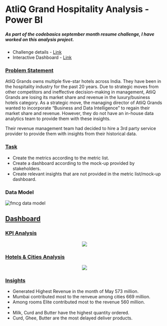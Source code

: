 # AtliQ Grand Hospitality Analysis - Power BI
##### As part of the codebasics september month resume challenge, I have worked on this analysis project.
- Challenge details - [Link](https://codebasics.io/challenge/codebasics-resume-project-challenge/4)
- Interactive Dashboard - [Link](https://app.powerbi.com/reportEmbed?reportId=58fdb25d-107f-4749-bb34-be6758bebad7&autoAuth=true&ctid=6fe72367-5550-451c-bc07-f68f54a96e01)
### <ins> Problem Statement </ins>
AtliQ Grands owns multiple five-star hotels across India. They have been in the hospitality industry for the past 20 years. Due to strategic moves from other competitors and ineffective decision-making in management, AtliQ Grands are losing its market share and revenue in the luxury/business hotels category. As a strategic move, the managing director of AtliQ Grands wanted to incorporate “Business and Data Intelligence” to regain their market share and revenue. However, they do not have an in-house data analytics team to provide them with these insights.

Their revenue management team had decided to hire a 3rd party service provider to provide them with insights from their historical data.
### <ins> Task </ins> 
- Create the metrics according to the metric list.
- Create a dashboard according to the mock-up provided by stakeholders.
- Create relevant insights that are not provided in the metric list/mock-up dashboard.
### Data Model

![fmcg data model](https://github.com/user-attachments/assets/bbfe67b0-090d-4d47-89f0-97b414ca73db)

## <ins> Dashboard </ins>
### <ins> KPI Analysis </ins> 
<div align="center">
  <img src = "https://github.com/user-attachments/assets/21a25e4f-7775-45c2-ba7d-b0d63ed05829"


>
</div>


### <ins>  Hotels & Cities Analysis </ins> 
<div align="center">
  <img src = "https://github.com/user-attachments/assets/a0e3a1e8-9bea-4fa5-9d70-94ab653c4331"
>
</div>



### <ins> Insights </ins>
- Generated Highest Revenue in the month of May 573 million.
- Mumbai contributed most to the renveue among cities 669 million.
- Among rooms Elite contributed most to the revenue 560 million.
- 
- Milk, Curd and Butter have the highest quantity ordered.
- Curd, Ghee, Butter are the most delayed deliver products.
